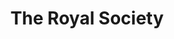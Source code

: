 ---
layout: page
title: The Royal Society
description: 
img: assets/img/partners/rs.png
redirect: https://royalsociety.org/
importance: 5
category: 
---